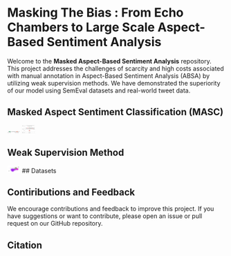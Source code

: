 # Masking The Bias : From Echo Chambers to Large Scale Aspect-Based Sentiment Analysis
Welcome to the **Masked Aspect-Based Sentiment Analysis** repository. This project addresses the challenges of scarcity and high costs associated with manual annotation in Aspect-Based Sentiment Analysis (ABSA) by utilizing weak supervision methods. We have demonstrated the superiority of our model using SemEval datasets and real-world tweet data.

## Masked Aspect Sentiment Classification (MASC)
<img width="30px" src="./images/Masked_Stance_p1.png" alt="sentence">
<img width="30px" src="./images/Masked_Stance_p3.png" alt="MASC">

## Weak Supervision Method
<img width="30px" src="./images/alm_blm_camp.png" alt="US_races">
## Datasets

## Contiributions and Feedback
We encourage contributions and feedback to improve this project. If you have suggestions or want to contribute, please open an issue or pull request on our GitHub repository.

## Citation

